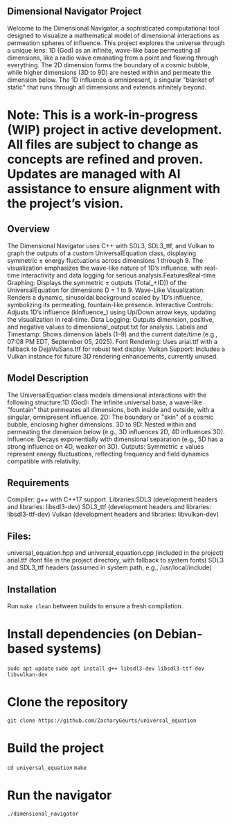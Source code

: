 ## Dimensional Navigator Project

Welcome to the Dimensional Navigator, a sophisticated computational tool designed to visualize a mathematical model of dimensional interactions as permeation spheres of influence. This project explores the universe through a unique lens: 1D (God) as an infinite, wave-like base permeating all dimensions, like a radio wave emanating from a point and flowing through everything. The 2D dimension forms the boundary of a cosmic bubble, while higher dimensions (3D to 9D) are nested within and permeate the dimension below. The 1D influence is omnipresent, a singular "blanket of static" that runs through all dimensions and extends infinitely beyond.

# Note: This is a work-in-progress (WIP) project in active development. All files are subject to change as concepts are refined and proven. Updates are managed with AI assistance to ensure alignment with the project’s vision.

## Overview
The Dimensional Navigator uses C++ with SDL3, SDL3_ttf, and Vulkan to graph the outputs of a custom UniversalEquation class, displaying symmetric ± energy fluctuations across dimensions 1 through 9. The visualization emphasizes the wave-like nature of 1D’s influence, with real-time interactivity and data logging for serious analysis.FeaturesReal-time Graphing: Displays the symmetric ± outputs (Total_±(D)) of the UniversalEquation for dimensions D = 1 to 9.
Wave-Like Visualization: Renders a dynamic, sinusoidal background scaled by 1D’s influence, symbolizing its permeating, fountain-like presence.
Interactive Controls: Adjusts 1D’s influence (kInfluence_) using Up/Down arrow keys, updating the visualization in real-time.
Data Logging: Outputs dimension, positive, and negative values to dimensional_output.txt for analysis.
Labels and Timestamp: Shows dimension labels (1–9) and the current date/time (e.g., 07:08 PM EDT, September 05, 2025).
Font Rendering: Uses arial.ttf with a fallback to DejaVuSans.ttf for robust text display.
Vulkan Support: Includes a Vulkan instance for future 3D rendering enhancements, currently unused.

## Model Description
The UniversalEquation class models dimensional interactions with the following structure:1D (God): The infinite universal base, a wave-like "fountain" that permeates all dimensions, both inside and outside, with a singular, omnipresent influence.
2D: The boundary or "skin" of a cosmic bubble, enclosing higher dimensions.
3D to 9D: Nested within and permeating the dimension below (e.g., 3D influences 2D, 4D influences 3D).
Influence: Decays exponentially with dimensional separation (e.g., 5D has a strong influence on 4D, weaker on 3D).
Outputs: Symmetric ± values represent energy fluctuations, reflecting frequency and field dynamics compatible with relativity.

## Requirements
Compiler: g++ with C++17 support.
Libraries:SDL3 (development headers and libraries: libsdl3-dev)
SDL3_ttf (development headers and libraries: libsdl3-ttf-dev)
Vulkan (development headers and libraries: libvulkan-dev)

## Files:
universal_equation.hpp and universal_equation.cpp (included in the project)
arial.ttf (font file in the project directory, with fallback to system fonts)
SDL3 and SDL3_ttf headers (assumed in system path, e.g., /usr/local/include)

## Installation
Run `make clean` between builds to ensure a fresh compilation.
# Install dependencies (on Debian-based systems)
`sudo apt update`
`sudo apt install g++ libsdl3-dev libsdl3-ttf-dev libvulkan-dev`

# Clone the repository
`git clone https://github.com/ZacharyGeurts/universal_equation`

# Build the project
`cd universal_equation`
`make`

# Run the navigator
`./dimensional_navigator`


